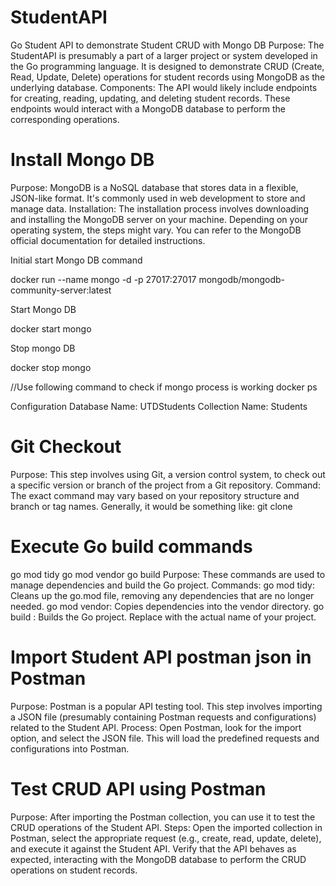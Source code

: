 # StudentAPI
Go Student API to demonstrate Student CRUD with Mongo DB
Purpose: The StudentAPI is presumably a part of a larger project or system developed in the Go programming language. 
It is designed to demonstrate CRUD (Create, Read, Update, Delete) operations for student records using MongoDB as the underlying database.
Components: The API would likely include endpoints for creating, reading, updating, and deleting student records. 
These endpoints would interact with a MongoDB database to perform the corresponding operations.
# Install Mongo DB
Purpose: MongoDB is a NoSQL database that stores data in a flexible, JSON-like format. It's commonly used in web development to store and manage data.
Installation: The installation process involves downloading and installing the MongoDB server on your machine. Depending on your operating system, the steps might vary. 
You can refer to the MongoDB official documentation for detailed instructions.

Initial start Mongo DB command

docker run --name mongo -d -p 27017:27017 mongodb/mongodb-community-server:latest

Start Mongo DB

docker start mongo

Stop mongo DB

docker stop mongo

//Use following command to check if mongo process is working
docker ps

Configuration
Database Name: UTDStudents
Collection Name: Students

# Git Checkout
Purpose: This step involves using Git, a version control system, to check out a specific version or branch of 
the project from a Git repository.
Command: The exact command may vary based on your repository structure and branch or tag names. Generally, it would be something like:
git clone <url>


# Execute Go build commands
go mod tidy
go mod vendor
go build <name of project>
Purpose: These commands are used to manage dependencies and build the Go project.
Commands:
go mod tidy: Cleans up the go.mod file, removing any dependencies that are no longer needed.
go mod vendor: Copies dependencies into the vendor directory.
go build <name of project>: Builds the Go project. Replace <name of project> with the actual name of your project.
# Import Student API postman json in Postman
Purpose: Postman is a popular API testing tool. This step involves importing a 
JSON file (presumably containing Postman requests and configurations) related to the Student API.
Process: Open Postman, look for the import option, and select the JSON file. 
This will load the predefined requests and configurations into Postman.
# Test CRUD API using Postman
Purpose: After importing the Postman collection, you can use it to test the CRUD operations of the Student API.
Steps: Open the imported collection in Postman, select the appropriate request (e.g., create, read, update, delete), 
and execute it against the Student API. Verify that the API behaves as expected, 
interacting with the MongoDB database to perform the CRUD operations on student records.
